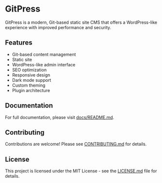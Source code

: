 # GitPress

GitPress is a modern, Git-based static site CMS that offers a WordPress-like experience with improved performance and security.

## Features

- Git-based content management
- Static site 
- WordPress-like admin interface
- SEO optimization
- Responsive design
- Dark mode support
- Custom theming
- Plugin architecture


## Documentation

For full documentation, please visit [docs/README.md](docs/README.md).

## Contributing

Contributions are welcome! Please see [CONTRIBUTING.md](CONTRIBUTING.md) for details.

## License

This project is licensed under the MIT License - see the [LICENSE.md](LICENSE.md) file for details.
